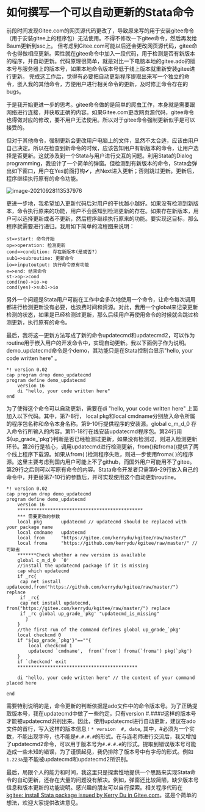 

# 如何撰写一个可以自动更新的Stata命令

前段时间发现Gitee.com的网页源代码更改了，导致原来写的用于安装gitee命令（用于安装gitee上的程序包）无法使用。不得不修改一下gitee命令，然后再发给Baum更新到ssc上。
但考虑到Gitee.com可能以后还会更改网页源代码，gitee命令也得做相应更新。索性就在gitee命令中加入一段代码，用于检测是否有新版本的程序，并自动更新。代码原理很简单，就是对比一下电脑本地的gitee.ado的版本号与服务器上的版本号，如果本地命令版本号低于线上版本就重新安装gitee进行更新。
完成这工作后，觉得有必要把自动更新程序提取出来写一个独立的命令，嵌入我的其他命令，方便用户进行相关命令的更新，及时修正命令存在的bugs。

于是我开始更进一步的思考。gitee命令做的是简单的爬虫工作，本身就是需要跟网络进行连接，并获取正确的内容。如果Gitee.com更改网页源代码，gitee命令也得做对应的修改，要不用户无法使用。所以对于gitee命令强制更新似乎是可以接受的。

但对于其他命令，强制更新会更改用户电脑上的文件，显然不太合适，应该由用户自己决定。所以在检查到新命令的时候，应该告知用户有新版本的命令，让用户选择是否更新。这就涉及到一个Stata与用户进行交互的问题。利用Stata的Dialog programming，我设计了一个简单的弹窗。但检测到有新版本的命令，Stata会弹出如下窗口，用户在Yes前面打钩✔，点Next进入更新；否则跳过更新。更新后，程序继续执行原有的命令功能。

![image-20210928113537976](https://gitee.com/kerrydu/images/raw/master/image-20210928113537976.png)

更进一步地，我希望加入更新代码后对用户的干扰越小越好。如果没有检测到新版本，命令执行原来的功能，用户不会感知到检测更新的存在。如果存在新版本，用户可以选择更新或者不更新，然后程序继续执行原来的功能。要实现这目标，那么程序就需要进行递归。我用如下简单的流程图来说明：

```flow
st=>start: 命令开始
op=>operation: 检测更新
cond=>condition: 存在新版本(是或否?)
sub1=>subroutine: 更新命令
io=>inputoutput: 执行命令原有功能
e=>end: 结束命令
st->op->cond
cond(no)->io->e
cond(yes)->sub1->io
```



另外一个问题是Stata用户可能在工作中会多次地使用一个命令，让命令每次调用都进行检测更新没有必要，也浪费时间和资源。对此，我用一个global来记录更新检测的状态，如果是已经检测过更新，那么后续用户再使用命令的时候就会跳过检测更新，执行原有的命令。

最后，我将这一更新方法写成了新的命令updatecmd和updatecmd2，可以作为routine用于嵌入用户的开发命令中，实现自动更新。我以下面例子作为说明。demo_updatecmd命令是个demo，其功能只是在Stata控制台显示"hello, your code written here" 。

```
*! version 0.02 
cap program drop demo_updatecmd
program define demo_updatecmd
    version 16   
    di "hello, your code written here" 
end
```

为了使得这个命令可以自动更新，需要在di "hello, your code written here" 上面加入以下代码。其中，第7-8行， local pkg和local cmdname分别放入命令所属的程序包名称和命令本身名称。第9-10行提供程序的安装源。global c_m_d_0 存入命令行所输入的内容。第11-18行在线安装updatecmd程序包。第24行用${up_grade_`pkg'}判断是否已经检测过更新，如果没有检测过，则进入检测更新环节。第26行是核心，调用updatecmd进行检测更新，from()和froma()提供了两个线上程序下载源。如果从from( )检测程序失败，则进一步使用froma( )的程序源。这里主要考虑到国内用户可能上不了github，而国外用户可能用不了gitee。第29行之后则可以写原有命令的内容。Stata命令开发者只需第6-29行放入自己的命令中，并更替第7-10行的参数后，并可实现使用这个自动更新routine。

```
*! version 0.02 
cap program drop demo_updatecmd
program define demo_updatecmd
    version 16   
    **********************************************
    *** 需要更改的参数
    local pkg       updatecmd // updatecmd should be replaced with your package name
    local cmdname   updatecmd
    local from      "https://gitee.com/kerrydu/kgitee/raw/master/"
    local froma     "https://github.com/kerrydu/kgitee/raw/master/" //可缺省
    *******Check whether a new version is available
    global c_m_d_0  `0'  
    //install the updatecmd package if it is missing    
    cap which updatecmd
    if _rc{
     cap net install updatecmd,from("https://github.com/kerrydu/kgitee/raw/master/") replace
     if _rc{
     cap net install updatecmd, from("https://gitee.com/kerrydu/kgitee/raw/master/") replace
     if _rc global up_grade_`pkg' "updatecmd_is_missing"
       }
    }
    //the first run of the command defines global up_grade_`pkg'
    local checkcmd 0
    if "${up_grade_`pkg'}"==""{ 
        local checkcmd 1
        updatecmd `cmdname',  from(`from') froma(`froma') pkg(`pkg') 	
    } 
    if `checkcmd' exit
    ********************************************

    di "hello, your code written here" // the content of your command placed here
   
end
```



需要特别说明的是，命令更新的判断依据是ado文件中的命令版本号。为了正确提取版本号，我在updatecmd中做了一些约定，只有version #.####这样的版本号才能被updatecmd识别出来。因此，使用updatecmd进行自动更新，建议在ado文件的首行，写入这样的版本信息`！* version  #, date`, 其中，#必须为一个实数，不能出现字母，也不能是`#.#.#.#`的形式。在与连老师进行交流后，我又增加了updatecmd2命令，可以用于版本号为`#.#.#.#`的形式。提取到错误版本号可能造成一些未知的错误，为了谨慎起见，我仍排除了版本号中有字母的形式。例如`1.223a`是不能被updatecmd和updatecmd2所识别。

最后，局限个人的能力和时间，我这里只是探索性地提供一个思路来实现Stata命令的自动更新，还存在大量的问题没有解决。例如，弹窗还比较简陋，缺少版本号信息和版本更新的功能说明。感兴趣的朋友可以自行探索。相关程序代码在[kgitee: install Stata package issued by Kerry Du in Gitee.com](https://gitee.com/kerrydu/kgitee)。这是个简单的想法，欢迎大家提供改进意见。









